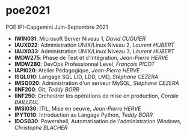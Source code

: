 # poe2021
POE IPI-Capgemini Juin-Septembre 2021

- **IWIN031**: Microsoft Server Niveau 1, _David CUGUIER_
- **IAUX022**: Administration UNIX/Linux Niveau 2, _Laurent HUBERT_
- **IAUX033**: Administration UNIX/Linux Niveau 3, _Laurent HUBERT_
- **IMDW275**: Phase de Test et d'Intégration, _Jean-Pierre HERVE_
- **IMDW280**: DevOps Professionnal Level, _François PICOT_
- **IAPI020**: Atelier Pédagogique, _Jean-Pierre HERVE_
- **ISQL010**: Langage SQL LID, LDD, LMD, _Stéphane CEZERA_
- **IMSQ020**: Administration d'un serveur MySQL, _Stéphane CEZERA_
- **IINF200**: Git, _Teddy BORR_
- **IINF250**: Orchestrer les opérations de mise en production, _Coralie BAILLEUL_
- **IMSI030**: ITIL, Mise en oeuvre, _Jean-Pierre HERVE_
- **IPYT010**: Introduction au Langage Python, _Teddy BORR_
- **IDOS030**: Powershell, Automatisation de l'administration Windows, _Christophe BLACHER_